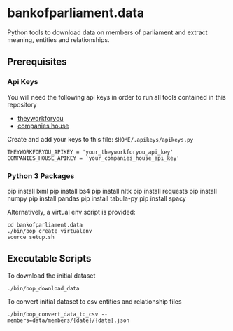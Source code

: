 # bankofparliament.data
Python tools to download data on members of parliament and extract meaning, entities and relationships.

## Prerequisites
### Api Keys
You will need the following api keys in order to run all tools contained in this repository
 - [theyworkforyou](https://www.theyworkforyou.com/api/)
 - [companies house](https://developer.company-information.service.gov.uk/api/docs/index/gettingStarted.html#createaccount)

Create and add your keys to this file: `$HOME/.apikeys/apikeys.py`

    THEYWORKFORYOU_APIKEY = 'your_theyworkforyou_api_key'
    COMPANIES_HOUSE_APIKEY = 'your_companies_house_api_key'

### Python 3 Packages
pip install lxml
pip install bs4
pip install nltk
pip install requests
pip install numpy
pip install pandas
pip install tabula-py
pip install spacy

Alternatively, a virtual env script is provided:

    cd bankofparliament.data
    ./bin/bop_create_virtualenv
    source setup.sh

## Executable Scripts

To download the initial dataset

    ./bin/bop_download_data

To convert initial dataset to csv entities and relationship files

    ./bin/bop_convert_data_to_csv --members=data/members/{date}/{date}.json
